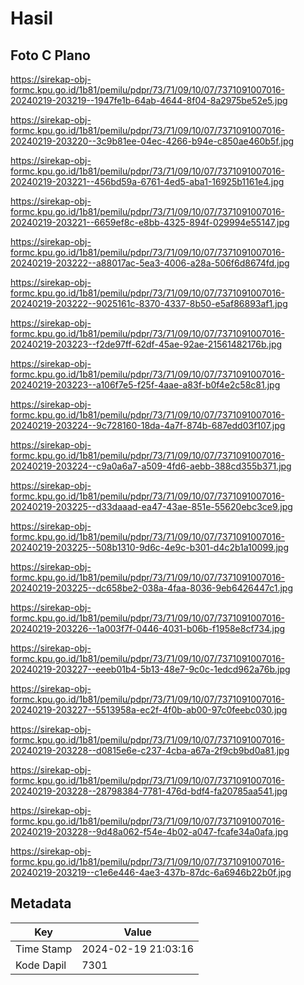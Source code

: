# Hasil

## Foto C Plano

https://sirekap-obj-formc.kpu.go.id/1b81/pemilu/pdpr/73/71/09/10/07/7371091007016-20240219-203219--1947fe1b-64ab-4644-8f04-8a2975be52e5.jpg

https://sirekap-obj-formc.kpu.go.id/1b81/pemilu/pdpr/73/71/09/10/07/7371091007016-20240219-203220--3c9b81ee-04ec-4266-b94e-c850ae460b5f.jpg

https://sirekap-obj-formc.kpu.go.id/1b81/pemilu/pdpr/73/71/09/10/07/7371091007016-20240219-203221--456bd59a-6761-4ed5-aba1-16925b1161e4.jpg

https://sirekap-obj-formc.kpu.go.id/1b81/pemilu/pdpr/73/71/09/10/07/7371091007016-20240219-203221--6659ef8c-e8bb-4325-894f-029994e55147.jpg

https://sirekap-obj-formc.kpu.go.id/1b81/pemilu/pdpr/73/71/09/10/07/7371091007016-20240219-203222--a88017ac-5ea3-4006-a28a-506f6d8674fd.jpg

https://sirekap-obj-formc.kpu.go.id/1b81/pemilu/pdpr/73/71/09/10/07/7371091007016-20240219-203222--9025161c-8370-4337-8b50-e5af86893af1.jpg

https://sirekap-obj-formc.kpu.go.id/1b81/pemilu/pdpr/73/71/09/10/07/7371091007016-20240219-203223--f2de97ff-62df-45ae-92ae-21561482176b.jpg

https://sirekap-obj-formc.kpu.go.id/1b81/pemilu/pdpr/73/71/09/10/07/7371091007016-20240219-203223--a106f7e5-f25f-4aae-a83f-b0f4e2c58c81.jpg

https://sirekap-obj-formc.kpu.go.id/1b81/pemilu/pdpr/73/71/09/10/07/7371091007016-20240219-203224--9c728160-18da-4a7f-874b-687edd03f107.jpg

https://sirekap-obj-formc.kpu.go.id/1b81/pemilu/pdpr/73/71/09/10/07/7371091007016-20240219-203224--c9a0a6a7-a509-4fd6-aebb-388cd355b371.jpg

https://sirekap-obj-formc.kpu.go.id/1b81/pemilu/pdpr/73/71/09/10/07/7371091007016-20240219-203225--d33daaad-ea47-43ae-851e-55620ebc3ce9.jpg

https://sirekap-obj-formc.kpu.go.id/1b81/pemilu/pdpr/73/71/09/10/07/7371091007016-20240219-203225--508b1310-9d6c-4e9c-b301-d4c2b1a10099.jpg

https://sirekap-obj-formc.kpu.go.id/1b81/pemilu/pdpr/73/71/09/10/07/7371091007016-20240219-203225--dc658be2-038a-4faa-8036-9eb6426447c1.jpg

https://sirekap-obj-formc.kpu.go.id/1b81/pemilu/pdpr/73/71/09/10/07/7371091007016-20240219-203226--1a003f7f-0446-4031-b06b-f1958e8cf734.jpg

https://sirekap-obj-formc.kpu.go.id/1b81/pemilu/pdpr/73/71/09/10/07/7371091007016-20240219-203227--eeeb01b4-5b13-48e7-9c0c-1edcd962a76b.jpg

https://sirekap-obj-formc.kpu.go.id/1b81/pemilu/pdpr/73/71/09/10/07/7371091007016-20240219-203227--5513958a-ec2f-4f0b-ab00-97c0feebc030.jpg

https://sirekap-obj-formc.kpu.go.id/1b81/pemilu/pdpr/73/71/09/10/07/7371091007016-20240219-203228--d0815e6e-c237-4cba-a67a-2f9cb9bd0a81.jpg

https://sirekap-obj-formc.kpu.go.id/1b81/pemilu/pdpr/73/71/09/10/07/7371091007016-20240219-203228--28798384-7781-476d-bdf4-fa20785aa541.jpg

https://sirekap-obj-formc.kpu.go.id/1b81/pemilu/pdpr/73/71/09/10/07/7371091007016-20240219-203228--9d48a062-f54e-4b02-a047-fcafe34a0afa.jpg

https://sirekap-obj-formc.kpu.go.id/1b81/pemilu/pdpr/73/71/09/10/07/7371091007016-20240219-203219--c1e6e446-4ae3-437b-87dc-6a6946b22b0f.jpg


## Metadata

| Key        | Value               |
| ---------- | ------------------- |
| Time Stamp | 2024-02-19 21:03:16 |
| Kode Dapil | 7301                |



